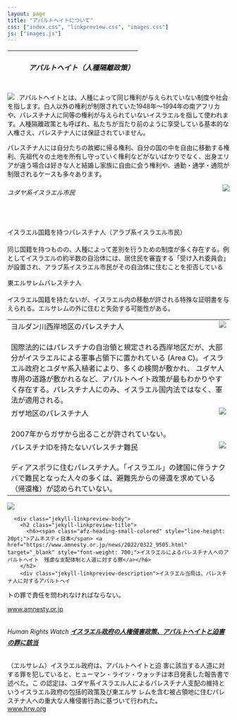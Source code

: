 ```yaml
---
layout: page
title: "アパルトヘイトについて"
css: ["index.css", "linkpreview.css", "images.css"]
js: ["images.js"]
---
```


<table class="afzIcons" style="table-layout: fixed; background-image: url('{{site.baseurl}}/assets/img/top.png'); width: 100%; max-width: 640px; height: 80px;">
  <tr>
    <td><div style="margin-left: 40px"><h5><span class="afz-heading-colored">アパルトヘイト（人種隔離政策）</span></h5></div></td>
  </tr>
</table>

<div class="page">

<img src="{{site.baseurl}}/assets/img/apartheid.jpg" style="float:left; max-width:70%; padding-right: 10px">


<p>アパルトヘイトとは、人種によって同じ権利が与えられていない制度や社会を指します。白人以外の権利が制限されていた1948年〜1994年の南アフリカや、パレスチナ人に同等の権利が与えられていないイスラエルを指して使われます。人種隔離政策とも呼ばれ、私たちが当たり前のように享受している基本的な人権さえ、パレスチナ人には保証されていません。</p>
<p>パレスチナ人には自分たちの故郷に帰る権利、自分の国の中を自由に移動する権利、先祖代々の土地を所有し守っていく権利などがないばかりでなく、出身エリアが違う場合は好きな人と結婚し家族に自由に会う権利や、通勤・通学・通院が制限されるケースも多々あります。</p>

<img src="{{site.baseurl}}/assets/img/apartheid2.jpg" style="float:right; max-width:60%; padding-left: 10px" class="enlarge" onclick="enlargeImg(this)">

<h6><span class="afz-heading-small-colored" style="line-height: 20pt;">ユダヤ系イスラエル市民</span></h6>
<p>&nbsp;</p>

<span class="afz-heading-small-colored" style="line-height: 20pt;">イスラエル国籍を持つパレスチナ人（アラブ系イスラエル市民）</span>
<p>同じ国籍を持つものの、人種によって差別を行うための制度が多く存在する。例としてイスラエルの約半数の自治体には、居住民を審査する「受け入れ委員会」が設置され、アラブ系イスラエル市民がその自治体に住むことを拒否している</p>

<span class="afz-heading-small-colored" style="line-height: 20pt;">東エルサレムパレスチナ人</span>
<p> イスラエル国籍を持たないが、イスラエル内の移動が許される特殊な証明書を与えられる。エルサレムの外に住むと失効する可能性がある。</p>



<table>
<tbody>
  <tr>
    <td style="vertical-align:top">
    <img src="{{site.baseurl}}/assets/img/westbank.jpg" style="float:right; max-width:50%; padding-left: 10px" class="enlarge" onclick="enlargeImg(this)">
    <span class="afz-heading-small-colored" style="line-height: 20pt;">ヨルダン川西岸地区のパレスチナ人</span><br><br>国際法的にはパレスチナの自治領と規定される西岸地区だが、大部分がイスラエルによる軍事占領下に置かれている (Area C)。イスラエル政府とユダヤ系入植者により、多くの検問が敷かれ、
ユダヤ人専用の道路が敷かれるなど、アパルトヘイト政策が最もわかりやすく存在する。パレスチナ人にのみ、イスラエル国内法ではなく、軍法が適用される。</td>
  </tr>
  <tr>
    <td style="vertical-align:top">
    <img src="{{site.baseurl}}/assets/img/gaza.jpg" style="float:right; max-width:50%; padding-left: 10px" class="enlarge" onclick="enlargeImg(this)">
    <span class="afz-heading-small-colored" style="line-height: 20pt;">ガザ地区のパレスチナ人</span><br><br>2007年からガザから出ることが許されていない。</td>
  </tr>
  <tr>
    <td style="vertical-align:top">
    <img src="{{site.baseurl}}/assets/img/exile.jpg" style="float:right; max-width:50%; padding-left: 10px" class="enlarge" onclick="enlargeImg(this)">
    <span class="afz-heading-small-colored" style="line-height: 20pt;">パレスチナIDを持たないパレスチナ難民</span><br><br>ディアスポラに住むパレスチナ人。「イスラエル」の建国に伴うナクバで難民となった人々の多くは、避難先からの帰還を求めている（帰還権）が認められていない。</td>
  </tr>
</tbody>
</table>



<div class="jekyll-linkpreview-wrapper">
  <div class="jekyll-linkpreview-wrapper-inner">
    <div class="jekyll-linkpreview-content">
      <div class="jekyll-linkpreview-image">
        <a href="https://www.amnesty.or.jp/news/2022/0322_9505.html" target="_blank">
          <img src="https://www.amnesty.or.jp/news/images/news_20220322.jpg" />
        </a>
      </div>

      <div class="jekyll-linkpreview-body">
        <h2 class="jekyll-linkpreview-title">
          <h6><span class="afz-heading-small-colored" style="line-height: 20pt;">アムネスティ日本</span> <a href="https://www.amnesty.or.jp/news/2022/0322_9505.html" target="_blank" style="font-weight: 700;">イスラエルによるパレスチナ人へのアパルトヘイト　残虐な支配体制と人道に対する罪</a></h6>
        </h2>
        <div class="jekyll-linkpreview-description">イスラエル当局は、パレスチナ人に対するアパルトヘイ
トの罪で責任を問われなければならない。</div>
      </div>
    </div>
    <div class="jekyll-linkpreview-footer">
      <a href="//www.amnesty.or.jp" target="_blank">www.amnesty.or.jp</a>
    </div>
  </div>
</div>

<div class="jekyll-linkpreview-wrapper">
  <div class="jekyll-linkpreview-wrapper-inner">
    <div class="jekyll-linkpreview-content">
      <div class="jekyll-linkpreview-body">
        <h2 class="jekyll-linkpreview-title">
          <h6><span class="afz-heading-small-colored" style="line-height: 20pt;">Human Rights Watch</span> <a href="https://www.hrw.org/ja/news/2021/04/27/abusive-israeli-policies-constitute-crimes-apartheid-persecution" target="_blank" style="font-weight: 700;">イスラエル政府の人権侵害政策、アパルトヘイトと迫害の罪に該当</a></h6>
        </h2>
        <div class="jekyll-linkpreview-description">（エルサレム）イスラエル政府は、アパルトヘイトと迫
害に該当する人道に対する罪を犯していると、ヒューマン・ライツ・ウォッチは本日発表した報告書で述べた。こ
の認定は、ユダヤ系イスラエル人によるパレスチナ人支配の維持というイスラエル政府の包括的政策及び東エルサ
レムを含む被占領地に住むパレスチナ人への重大な人権侵害行為に基づいて行われた。</div>
      </div>
    </div>
    <div class="jekyll-linkpreview-footer">
      <a href="//www.hrw.org" target="_blank">www.hrw.org</a>
    </div>
  </div>
</div>

</div>
